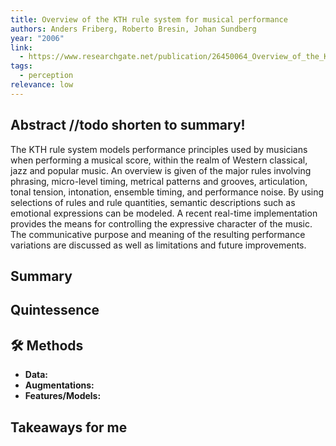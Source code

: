 ```yaml
---
title: Overview of the KTH rule system for musical performance
authors: Anders Friberg, Roberto Bresin, Johan Sundberg
year: "2006"
link:
  - https://www.researchgate.net/publication/26450064_Overview_of_the_KTH_rule_system_for_musical_performance
tags:
  - perception
relevance: low
---
```

## Abstract //todo shorten to summary!
The KTH rule system models performance principles used by musicians when performing a musical score, within the realm of Western classical, jazz and popular music. An overview is given of the major rules involving phrasing, micro-level timing, metrical patterns and grooves, articulation, tonal tension, intonation, ensemble timing, and performance noise. By using selections of rules and rule quantities, semantic descriptions such as emotional expressions can be modeled. A recent real-time implementation provides the means for controlling the expressive character of the music. The communicative purpose and meaning of the resulting performance variations are discussed as well as limitations and future improvements.

## Summary


## Quintessence


## 🛠️ Methods
- **Data:**  
- **Augmentations:**  
- **Features/Models:**  


## Takeaways for me


